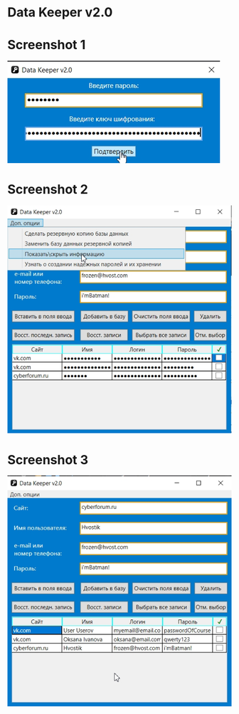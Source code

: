 # Data Keeper v2.0
# Screenshot 1
![alt text](Screenshots/1.jpg)
# Screenshot 2
![alt text](Screenshots/2.jpg)
# Screenshot 3
![alt text](Screenshots/3.jpg)
